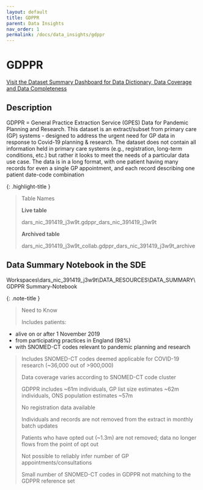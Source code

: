 ```yaml
---
layout: default
title: GDPPR
parent: Data Insights
nav_order: 1
permalink: /docs/data_insights/gdppr
---
```


# GDPPR

<span class="fs-3">
  <a href="https://github.com/BHFDSC/cvd-covid-tre-dashboard" class="btn" target="_blank">Visit the Dataset Summary Dashboard for Data Dictionary, Data Coverage and Data Completeness</a>
</span>

## Description

GDPPR = General Practice Extraction Service (GPES) Data for Pandemic Planning and Research. This dataset is an extract/subset from primary care (GP) systems - designed to address the urgent need for GP data in response to Covid-19 planning & research. The dataset does not contain all information held in primary care systems (e.g., registration, long-term conditions, etc.) but rather it looks to meet the needs of a particular data use case. The data is in a long format, with one patient having many records for even a single GP appointment, and each record describing one patient date-code combination


{: .highlight-title }
> Table Names
>
> 
> **Live table**
> >
> dars_nic_391419_j3w9t.gdppr_dars_nic_391419_j3w9t
>
> **Archived table**
> >
> dars_nic_391419_j3w9t_collab.gdppr_dars_nic_391419_j3w9t_archive

## Data Summary Notebook in the SDE

Workspaces\dars_nic_391419_j3w9t\DATA_RESOURCES\DATA_SUMMARY\GDPPR Summary-Notebook

{: .note-title }
> Need to Know
>
> Includes patients:
* alive on or after 1 November 2019
* from participating practices in England (98%)
* with SNOMED-CT codes relevant to pandemic planning and research
>
> Includes SNOMED-CT codes deemed applicable for COVID-19 research (~36,000 out of >900,000)
>
> Data coverage varies according to SNOMED-CT code cluster
>
> GDPPR includes ~61m individuals, GP list size estimates ~62m individuals, ONS population estimates ~57m
>
> No registration data available
>
> Individuals and records are not removed from the extract in monthly batch updates
>
> Patients who have opted out (~1.3m) are not removed; data no longer flows from the point of opt out
>
> Not possible to reliably infer number of GP appointments/consultations
>
> Small number of SNOMED-CT codes in GDPPR not matching to the GDPPR reference set

